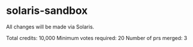 # solaris-sandbox
All changes will be made via Solaris.

Total credits: 10,000
Minimum votes required: 20
Number of prs merged: 3
